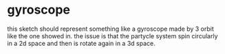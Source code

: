 gyroscope
=========
this sketch should represent something like a gyroscope made by 3 orbit like the one showed in.
the issue is that the partycle system spin circularly in a 2d space and then is rotate again in a 3d space.
